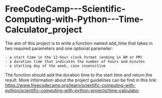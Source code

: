 # FreeCodeCamp---Scientific-Computing-with-Python---Time-Calculator_project
The aim of this project is to write a function named add_time that takes in two required parameters and one optional parameter:

    - a start time in the 12-hour clock format (ending in AM or PM)
    - a duration time that indicates the number of hours and minutes
    - a starting day of the week, case insensitive

The function should add the duration time to the start time and return the result. More information about the project guidelines can be find in this link: https://www.freecodecamp.org/learn/scientific-computing-with-python/scientific-computing-with-python-projects/time-calculator
